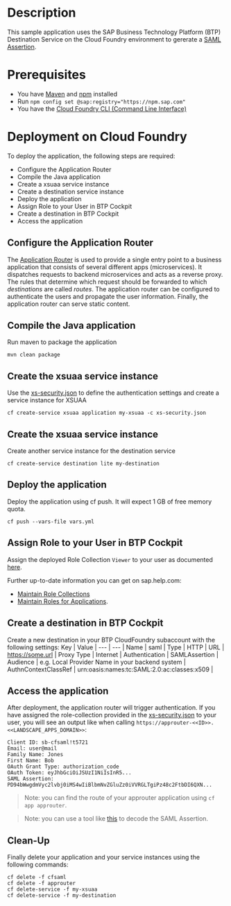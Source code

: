 # Description
This sample application uses the SAP Business Technology Platform (BTP) Destination Service on the Cloud Foundry environment to gererate a [SAML Assertion](https://help.sap.com/viewer/cca91383641e40ffbe03bdc78f00f681/Cloud/en-US/d81e1683bd434823abf3ceefc4ff157f.html).

# Prerequisites
- You have [Maven](https://maven.apache.org/) and [npm](https://www.npmjs.com/) installed
- Run `npm config set @sap:registry="https://npm.sap.com"`
- You have the [Cloud Foundry CLI (Command Line Interface)](https://help.sap.com/viewer/65de2977205c403bbc107264b8eccf4b/Cloud/en-US/4ef907afb1254e8286882a2bdef0edf4.html)

# Deployment on Cloud Foundry
To deploy the application, the following steps are required:
- Configure the Application Router
- Compile the Java application
- Create a xsuaa service instance
- Create a destination service instance
- Deploy the application
- Assign Role to your User in BTP Cockpit
- Create a destination in BTP Cockpit
- Access the application

## Configure the Application Router
The [Application Router](./approuter/package.json) is used to provide a single entry point to a business application that consists of several different apps (microservices). It dispatches requests to backend microservices and acts as a reverse proxy. The rules that determine which request should be forwarded to which _destinations_ are called _routes_. The application router can be configured to authenticate the users and propagate the user information. Finally, the application router can serve static content.

## Compile the Java application
Run maven to package the application
```shell
mvn clean package
```

## Create the xsuaa service instance
Use the [xs-security.json](./xs-security.json) to define the authentication settings and create a service instance for XSUAA
```shell
cf create-service xsuaa application my-xsuaa -c xs-security.json
```

## Create the xsuaa service instance
Create another service instance for the destination service
```shell
cf create-service destination lite my-destination
```

## Deploy the application
Deploy the application using cf push. It will expect 1 GB of free memory quota.

```shell
cf push --vars-file vars.yml
```

## Assign Role to your User in BTP Cockpit
Assign the deployed Role Collection `Viewer` to your user as documented [here](https://help.sap.com/viewer/65de2977205c403bbc107264b8eccf4b/Cloud/en-US/9e1bf57130ef466e8017eab298b40e5e.html).

Further up-to-date information you can get on sap.help.com:
- [Maintain Role Collections](https://help.sap.com/viewer/65de2977205c403bbc107264b8eccf4b/Cloud/en-US/d5f1612d8230448bb6c02a7d9c8ac0d1.html)
- [Maintain Roles for Applications](https://help.sap.com/viewer/65de2977205c403bbc107264b8eccf4b/Cloud/en-US/7596a0bdab4649ac8a6f6721dc72db19.html).

## Create a destination in BTP Cockpit
Create a new destination in your BTP CloudFoundry subaccount with the following settings:
Key | Value |
--- | --- |
Name | saml |
Type | HTTP |
URL | https://some.url |
Proxy Type | Internet |
Authentication | SAMLAssertion |
Audience | e.g. Local Provider Name in your backend system |
AuthnContextClassRef | urn:oasis:names:tc:SAML:2.0:ac:classes:x509 |

## Access the application
After deployment, the application router will trigger authentication. If you have assigned the role-collection provided in the [xs-security.json](./xs-security.json) to your user, you will see an output like when calling `https://approuter-<<ID>>.<<LANDSCAPE_APPS_DOMAIN>>`:

```
Client ID: sb-cfsaml!t5721
Email: user@mail
Family Name: Jones
First Name: Bob
OAuth Grant Type: authorization_code
OAuth Token: eyJhbGciOiJSUzI1NiIsInR5...
SAML Assertion: PD94bWwgdmVyc2lvbj0iMS4wIiBlbmNvZGluZz0iVVRGLTgiPz48c2FtbDI6QXN...
```

> Note: you can find the route of your approuter application using `cf app approuter`.

> Note: you can use a tool like [this](https://www.samltool.com/decode.php) to decode the SAML Assertion.

## Clean-Up

Finally delete your application and your service instances using the following commands:
```
cf delete -f cfsaml
cf delete -f approuter
cf delete-service -f my-xsuaa
cf delete-service -f my-destination
```
